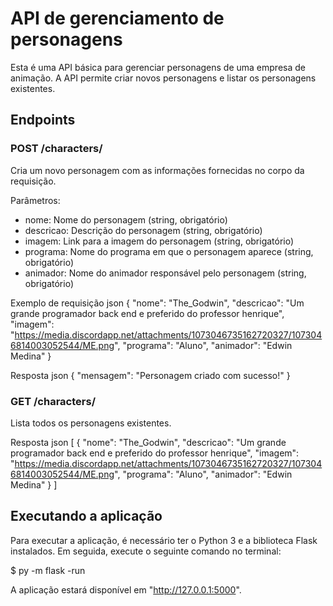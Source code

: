 # API de gerenciamento de personagens
Esta é uma API básica para gerenciar personagens de uma empresa de animação. A API permite criar novos personagens e listar os personagens existentes.

## Endpoints
### POST /characters/
Cria um novo personagem com as informações fornecidas no corpo da requisição.

Parâmetros:
- nome: Nome do personagem (string, obrigatório)
- descricao: Descrição do personagem (string, obrigatório)
- imagem: Link para a imagem do personagem (string, obrigatório)
- programa: Nome do programa em que o personagem aparece (string, obrigatório)
- animador: Nome do animador responsável pelo personagem (string, obrigatório)

Exemplo de requisição json
{
  "nome": "The_Godwin",
  "descricao": "Um grande programador back end e preferido do professor henrique",
  "imagem": "https://media.discordapp.net/attachments/1073046735162720327/1073046814003052544/ME.png",
  "programa": "Aluno",
  "animador": "Edwin Medina"
}

Resposta json
{
  "mensagem": "Personagem criado com sucesso!"
}

### GET /characters/
Lista todos os personagens existentes.

Resposta
json
[
  {
    "nome": "The_Godwin",
    "descricao": "Um grande programador back end e preferido do professor henrique",
    "imagem": "https://media.discordapp.net/attachments/1073046735162720327/1073046814003052544/ME.png",
    "programa": "Aluno",
    "animador": "Edwin Medina"
  }
]

## Executando a aplicação
Para executar a aplicação, é necessário ter o Python 3 e a biblioteca Flask instalados. Em seguida, execute o seguinte comando no terminal:

$ py -m flask -run

A aplicação estará disponível em "http://127.0.0.1:5000".